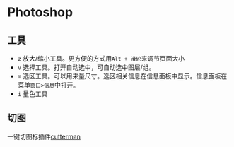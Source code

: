 # Photoshop
## 工具
* `z` 放大/缩小工具。更方便的方式用`Alt + 滑轮`来调节页面大小
* `v` 选择工具。打开自动选中，可自动选中图层/组。
* `m` 选区工具。可以用来量尺寸。选区相关信息在信息面板中显示。信息面板在菜单`窗口>信息`中打开。
* `i` 量色工具

## 切图
一键切图标插件[cutterman](http://www.cutterman.cn/cutterman/feature)
